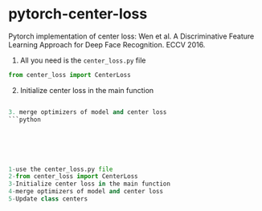 # pytorch-center-loss
Pytorch implementation of center loss: Wen et al. A Discriminative Feature Learning Approach for Deep Face Recognition. ECCV 2016.

1. All you need is the `center_loss.py` file
```python
from center_loss import CenterLoss
```
2. Initialize center loss in the main function
```python

3. merge optimizers of model and center loss
```python






1-use the center_loss.py file
2-from center_loss import CenterLoss
3-Initialize center loss in the main function
4-merge optimizers of model and center loss
5-Update class centers
